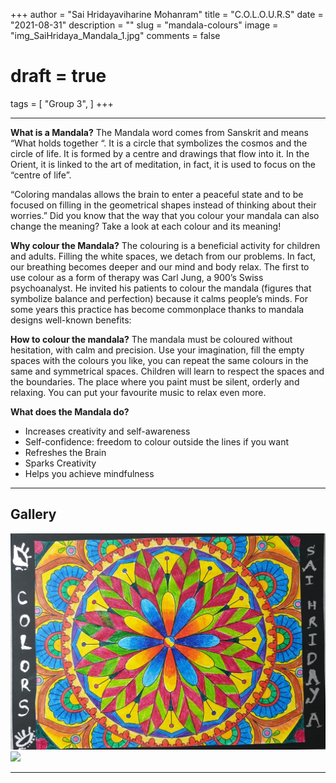 +++
author = "Sai Hridayaviharine Mohanram"
title = "C.O.L.O.U.R.S"
date = "2021-08-31"
description = ""
slug = "mandala-colours"
image = "img_SaiHridaya_Mandala_1.jpg"
comments = false
# draft = true
tags = [
    "Group 3",
]
+++

---

**What is a Mandala?**
The Mandala word comes from Sanskrit and means “What holds together “. It is a circle that symbolizes the cosmos and the circle of life. It is formed by a centre and drawings that flow into it. In the Orient, it is linked to the art of meditation, in fact, it is used to focus on the “centre of life”.

“Coloring mandalas allows the brain to enter a peaceful state and to be focused on filling in the geometrical shapes instead of thinking about their worries.” Did you know that the way that you colour your mandala can also change the meaning? Take a look at each colour and its meaning!

**Why colour the Mandala?**
The colouring is a beneficial activity for children and adults. Filling the white spaces, we detach from our problems. In fact, our breathing becomes deeper and our mind and body relax. The first to use colour as a form of therapy was Carl Jung, a 900’s Swiss psychoanalyst. He invited his patients to colour the mandala (figures that symbolize balance and perfection) because it calms people’s minds. For some years this practice has become commonplace thanks to mandala designs well-known benefits:

**How to colour the mandala?**
The mandala must be coloured without hesitation, with calm and precision. Use your imagination, fill the empty spaces with the colours you like, you can repeat the same colours in the same and symmetrical spaces. Children will learn to respect the spaces and the boundaries. The place where you paint must be silent, orderly and relaxing. You can put your favourite music to relax even more.

**What does the Mandala do?**
* Increases creativity and self-awareness
* Self-confidence: freedom to colour outside the lines if you want
* Refreshes the Brain
* Sparks Creativity
* Helps you achieve mindfulness

---

## Gallery

![](img_SaiHridaya_Mandala_1.jpg) ![](img_SaiHridaya_Mandala_2.jpg)

---
